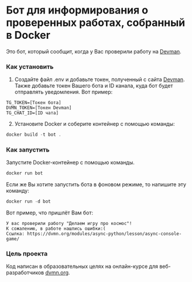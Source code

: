 # Бот для информирования о проверенных работах, собранный в Docker

Это бот, который сообщит, когда у Вас проверили работу на [Devman](https://dvmn.org).

### Как установить

1. Создайте файл .env и добавьте токен, полученный с сайта [Devman](https://dvmn.org/api/docs/). Также добавьте токен Вашего бота и ID канала, куда бот будет отправлять уведомления. Вот пример:
```
TG_TOKEN=[Токен бота]
DVMN_TOKEN=[Токен Devman]
TG_CHAT_ID=[ID чата]
```

2. Установите Docker и соберите контейнер с помощью команды:
```powershell
docker build -t bot .
```

### Как запустить

Запустите Docker-контейнер с помощью команды.
```powershell
docker run bot
```
Если же Вы хотите запустить бота в фоновом режиме, то напишите эту команду:
```powershell
docker run -d bot
```

Вот пример, что пришлёт Вам бот:
```
У вас проверили работу "Делаем игру про космос"!
К сожалению, в работе нашлись ошибки:(
Ссылка: https://dvmn.org/modules/async-python/lesson/async-console-game/
```

### Цель проекта

Код написан в образовательных целях на онлайн-курсе для веб-разработчиков [dvmn.org](https://dvmn.org/).
